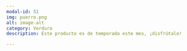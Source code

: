 ```yaml
---
modal-id: 51
img: puerro.png
alt: image-alt
category: Verdura
description: Este producto es de temporada este mes, ¡disfrútalo!

---
```

